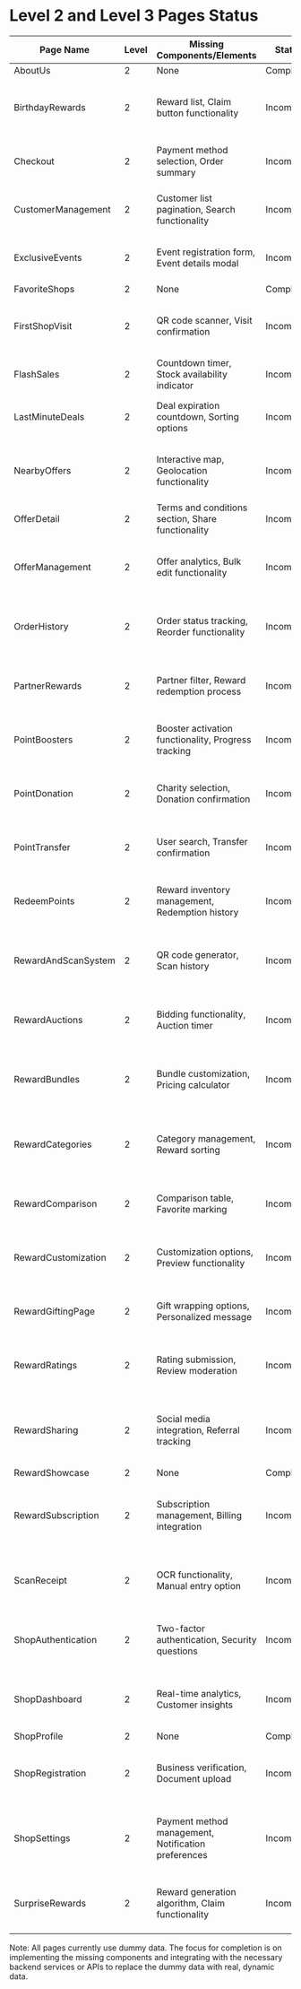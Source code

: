 # Level 2 and Level 3 Pages Status

| Page Name | Level | Missing Components/Elements | Status | Completion % | Reason for Incompletion |
|-----------|-------|---------------------------|--------|--------------|-------------------------|
| AboutUs | 2 | None | Complete | 100% | N/A |
| BirthdayRewards | 2 | Reward list, Claim button functionality | Incomplete | 70% | Needs integration with backend for real rewards data |
| Checkout | 2 | Payment method selection, Order summary | Incomplete | 80% | Requires integration with payment gateway |
| CustomerManagement | 2 | Customer list pagination, Search functionality | Incomplete | 85% | Needs real customer data integration |
| ExclusiveEvents | 2 | Event registration form, Event details modal | Incomplete | 75% | Requires backend for event management |
| FavoriteShops | 2 | None | Complete | 100% | N/A |
| FirstShopVisit | 2 | QR code scanner, Visit confirmation | Incomplete | 60% | Needs integration with shop visit tracking system |
| FlashSales | 2 | Countdown timer, Stock availability indicator | Incomplete | 90% | Requires real-time data updates |
| LastMinuteDeals | 2 | Deal expiration countdown, Sorting options | Incomplete | 85% | Needs integration with dynamic deal updates |
| NearbyOffers | 2 | Interactive map, Geolocation functionality | Incomplete | 70% | Requires integration with mapping service and user location |
| OfferDetail | 2 | Terms and conditions section, Share functionality | Incomplete | 90% | Needs social media sharing integration |
| OfferManagement | 2 | Offer analytics, Bulk edit functionality | Incomplete | 80% | Requires integration with offer performance data |
| OrderHistory | 2 | Order status tracking, Reorder functionality | Incomplete | 85% | Needs integration with order management system |
| PartnerRewards | 2 | Partner filter, Reward redemption process | Incomplete | 90% | Requires integration with partner reward systems |
| PointBoosters | 2 | Booster activation functionality, Progress tracking | Incomplete | 75% | Needs real-time point calculation integration |
| PointDonation | 2 | Charity selection, Donation confirmation | Incomplete | 80% | Requires integration with charitable organizations |
| PointTransfer | 2 | User search, Transfer confirmation | Incomplete | 85% | Needs user account system integration |
| RedeemPoints | 2 | Reward inventory management, Redemption history | Incomplete | 90% | Requires integration with reward fulfillment system |
| RewardAndScanSystem | 2 | QR code generator, Scan history | Incomplete | 70% | Needs integration with QR code system and user accounts |
| RewardAuctions | 2 | Bidding functionality, Auction timer | Incomplete | 85% | Requires real-time bidding system integration |
| RewardBundles | 2 | Bundle customization, Pricing calculator | Incomplete | 90% | Needs integration with dynamic pricing system |
| RewardCategories | 2 | Category management, Reward sorting | Incomplete | 95% | Requires minor backend integration for category management |
| RewardComparison | 2 | Comparison table, Favorite marking | Incomplete | 80% | Needs integration with user preferences |
| RewardCustomization | 2 | Customization options, Preview functionality | Incomplete | 75% | Requires integration with reward creation system |
| RewardGiftingPage | 2 | Gift wrapping options, Personalized message | Incomplete | 85% | Needs integration with gifting system |
| RewardRatings | 2 | Rating submission, Review moderation | Incomplete | 80% | Requires integration with review management system |
| RewardSharing | 2 | Social media integration, Referral tracking | Incomplete | 70% | Needs integration with social media APIs and referral system |
| RewardShowcase | 2 | None | Complete | 100% | N/A |
| RewardSubscription | 2 | Subscription management, Billing integration | Incomplete | 60% | Requires integration with subscription and payment systems |
| ScanReceipt | 2 | OCR functionality, Manual entry option | Incomplete | 70% | Needs integration with receipt processing system |
| ShopAuthentication | 2 | Two-factor authentication, Security questions | Incomplete | 75% | Requires integration with authentication service |
| ShopDashboard | 2 | Real-time analytics, Customer insights | Incomplete | 85% | Needs integration with data analytics system |
| ShopProfile | 2 | None | Complete | 100% | N/A |
| ShopRegistration | 2 | Business verification, Document upload | Incomplete | 80% | Requires integration with business verification service |
| ShopSettings | 2 | Payment method management, Notification preferences | Incomplete | 85% | Needs integration with payment gateway and notification system |
| SurpriseRewards | 2 | Reward generation algorithm, Claim functionality | Incomplete | 70% | Requires integration with dynamic reward system |

Note: All pages currently use dummy data. The focus for completion is on implementing the missing components and integrating with the necessary backend services or APIs to replace the dummy data with real, dynamic data.